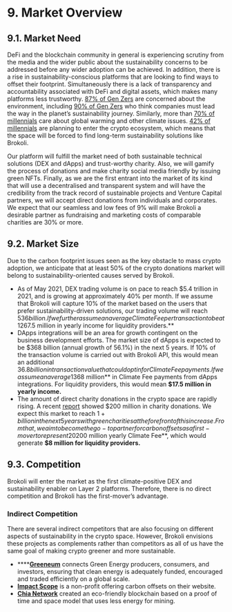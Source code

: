 # 9. Market Overview

## 9.1. **Market Need**

DeFi and the blockchain community in general is experiencing scrutiny from the media and the wider public about the sustainability concerns to be addressed before any wider adoption can be achieved. In addition, there is a rise in sustainability-conscious platforms that are looking to find ways to offset their footprint. Simultaneously there is a lack of transparency and accountability associated with DeFi and digital assets, which makes many platforms less trustworthy. [87% of Gen Zers](https://sustainablebrands.com/read/marketing-and-comms/gen-z-believes-in-its-own-power-to-make-change-but-that-companies-must-lead-the-way) are concerned about the environment, including [90% of Gen Zers](https://sustainablebrands.com/read/marketing-and-comms/gen-z-believes-in-its-own-power-to-make-change-but-that-companies-must-lead-the-way) who think companies must lead the way in the planet’s sustainability journey. Similarly, more than [70% of millennials](https://climatecommunication.yale.edu/publications/do-younger-generations-care-more-about-global-warming/) care about global warming and other climate issues. [42% of millennials](https://www.coindesk.com/how-millennials-are-shaping-the-future-of-money) are planning to enter the crypto ecosystem, which means that the space will be forced to find long-term sustainability solutions like Brokoli. 

Our platform will fulfill the market need of both sustainable technical solutions \(DEX and dApps\) and trust-worthy charity. Also, we will gamify the process of donations and make charity social media friendly by issuing green NFTs. Finally, as we are the first entrant into the market of its kind that will use a decentralised and transparent system and will have the credibility from the track record of sustainable projects and Venture Capital partners, we will accept direct donations from individuals and corporates. We expect that our seamless and low fees of 9% will make Brokoli a desirable partner as fundraising and marketing costs of comparable charities are 30% or more.

## 9.2. **Market Size**

Due to the carbon footprint issues seen as the key obstacle to mass crypto adoption, we anticipate that at least 50% of the crypto donations market will belong to sustainability-oriented causes served by Brokoli. 

* As of May 2021, DEX trading volume is on pace to reach $5.4 trillion in 2021, and is growing at approximately 40% per month. If we assume that Brokoli will capture 10% of the market based on the users that prefer sustainability-driven solutions, our trading volume will reach $536 billion. If we further assume an average Climate Fee per transaction to be at 1%, Brokoli will collect **5.4 billion in donations** from our DEX. From that, 5% is distributed to token holders, which represents **$267.5 million in yearly income for liquidity providers.**
* DApps integrations will be an area for growth contingent on the business development efforts. The market size of dApps is expected to be $368 billion \(annual growth of 56.1%\) in the next 5 years. If 10% of the transaction volume is carried out with Brokoli API, this would mean an additional $36.8 billion in transaction value that could opt in for Climate Fee payments. If we assume an average 1% Climate Fee, this represents an additional **$368 million** in Climate Fee payments from dApps integrations. For liquidity providers, this would mean **$17.5 million in yearly income.** 
* The amount of direct charity donations in the crypto space are rapidly rising. A recent [report](https://cryptogivingtuesday.org/report-13300-btc-200-million-in-crypto-donated-to-charities/) showed $200 million in charity donations. We expect this market to reach $1+ billion in the next 5 years with green charities at the forefront of this increase. From that, we aim to become the go-to partner for carbon offsets as a first-mover to represent 20% of this market and additional **$200 million yearly Climate Fee**, which would generate **$8 million for liquidity providers.**

## 9.3. **Competition**

Brokoli will enter the market as the first climate-positive DEX and sustainability enabler on Layer 2 platforms. Therefore, there is no direct competition and Brokoli has the first-mover’s advantage.

### Indirect Competition

There are several indirect competitors that are also focusing on different aspects of sustainability in the crypto space. However, Brokoli envisions these projects as complements rather than competitors as all of us have the same goal of making crypto greener and more sustainable.

* \*\*\*\*[**Greeneum**](https://www.greeneum.net/) connects Green Energy producers, consumers, and investors, ensuring that clean energy is adequately funded, encouraged and traded efficiently on a global scale.  
* [**Impact Scope**](https://impactscope.com/) is a non-profit offering carbon offsets on their website.
* [**Chia Network**](https://www.chia.net/) created an eco-friendly blockchain based on a proof of time and space model that uses less energy for mining. 

